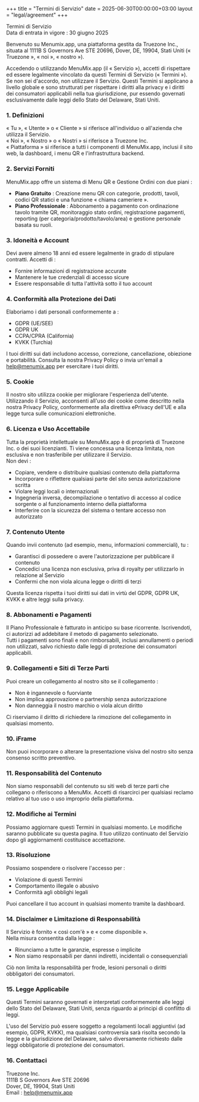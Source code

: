 +++
title = "Termini di Servizio"
date = 2025-06-30T00:00:00+03:00
layout = "legal/agreement"
+++

Termini di Servizio  
Data di entrata in vigore : 30 giugno 2025  

Benvenuto su Menumix.app, una piattaforma gestita da Truezone Inc., situata al 1111B S Governors Ave STE 20696, Dover, DE, 19904, Stati Uniti (« Truezone », « noi », « nostro »).

Accedendo o utilizzando MenuMix.app (il « Servizio »), accetti di rispettare ed essere legalmente vincolato da questi Termini di Servizio (« Termini »). Se non sei d'accordo, non utilizzare il Servizio. Questi Termini si applicano a livello globale e sono strutturati per rispettare i diritti alla privacy e i diritti dei consumatori applicabili nella tua giurisdizione, pur essendo governati esclusivamente dalle leggi dello Stato del Delaware, Stati Uniti.

### 1. Definizioni
« Tu », « Utente » o « Cliente » si riferisce all'individuo o all'azienda che utilizza il Servizio.  
« Noi », « Nostro » o « Nostri » si riferisce a Truezone Inc.  
« Piattaforma » si riferisce a tutti i componenti di MenuMix.app, inclusi il sito web, la dashboard, i menu QR e l'infrastruttura backend.

### 2. Servizi Forniti
MenuMix.app offre un sistema di Menu QR e Gestione Ordini con due piani :  
- **Piano Gratuito** : Creazione menu QR con categorie, prodotti, tavoli, codici QR statici e una funzione « chiama cameriere ».  
- **Piano Professionale** : Abbonamento a pagamento con ordinazione tavolo tramite QR, monitoraggio stato ordini, registrazione pagamenti, reporting (per categoria/prodotto/tavolo/area) e gestione personale basata su ruoli.

### 3. Idoneità e Account
Devi avere almeno 18 anni ed essere legalmente in grado di stipulare contratti. Accetti di :  
- Fornire informazioni di registrazione accurate  
- Mantenere le tue credenziali di accesso sicure  
- Essere responsabile di tutta l'attività sotto il tuo account

### 4. Conformità alla Protezione dei Dati
Elaboriamo i dati personali conformemente a :  
- GDPR (UE/SEE)  
- GDPR UK  
- CCPA/CPRA (California)  
- KVKK (Turchia)  

I tuoi diritti sui dati includono accesso, correzione, cancellazione, obiezione e portabilità. Consulta la nostra Privacy Policy o invia un'email a help@menumix.app per esercitare i tuoi diritti.

### 5. Cookie
Il nostro sito utilizza cookie per migliorare l'esperienza dell'utente. Utilizzando il Servizio, acconsenti all'uso dei cookie come descritto nella nostra Privacy Policy, conformemente alla direttiva ePrivacy dell'UE e alla legge turca sulle comunicazioni elettroniche.

### 6. Licenza e Uso Accettabile
Tutta la proprietà intellettuale su MenuMix.app è di proprietà di Truezone Inc. o dei suoi licenzianti. Ti viene concessa una licenza limitata, non esclusiva e non trasferibile per utilizzare il Servizio.  
Non devi :  
- Copiare, vendere o distribuire qualsiasi contenuto della piattaforma  
- Incorporare o riflettere qualsiasi parte del sito senza autorizzazione scritta  
- Violare leggi locali o internazionali  
- Ingegneria inversa, decompilazione o tentativo di accesso al codice sorgente o al funzionamento interno della piattaforma  
- Interferire con la sicurezza del sistema o tentare accesso non autorizzato

### 7. Contenuto Utente
Quando invii contenuto (ad esempio, menu, informazioni commerciali), tu :  
- Garantisci di possedere o avere l'autorizzazione per pubblicare il contenuto  
- Concedici una licenza non esclusiva, priva di royalty per utilizzarlo in relazione al Servizio  
- Confermi che non viola alcuna legge o diritti di terzi  

Questa licenza rispetta i tuoi diritti sui dati in virtù del GDPR, GDPR UK, KVKK e altre leggi sulla privacy.

### 8. Abbonamenti e Pagamenti
Il Piano Professionale è fatturato in anticipo su base ricorrente. Iscrivendoti, ci autorizzi ad addebitare il metodo di pagamento selezionato.  
Tutti i pagamenti sono finali e non rimborsabili, inclusi annullamenti o periodi non utilizzati, salvo richiesto dalle leggi di protezione dei consumatori applicabili.

### 9. Collegamenti e Siti di Terze Parti
Puoi creare un collegamento al nostro sito se il collegamento :  
- Non è ingannevole o fuorviante  
- Non implica approvazione o partnership senza autorizzazione  
- Non danneggia il nostro marchio o viola alcun diritto  

Ci riserviamo il diritto di richiedere la rimozione del collegamento in qualsiasi momento.

### 10. iFrame
Non puoi incorporare o alterare la presentazione visiva del nostro sito senza consenso scritto preventivo.

### 11. Responsabilità del Contenuto
Non siamo responsabili del contenuto su siti web di terze parti che collegano o riferiscono a MenuMix. Accetti di risarcirci per qualsiasi reclamo relativo al tuo uso o uso improprio della piattaforma.

### 12. Modifiche ai Termini
Possiamo aggiornare questi Termini in qualsiasi momento. Le modifiche saranno pubblicate su questa pagina. Il tuo utilizzo continuato del Servizio dopo gli aggiornamenti costituisce accettazione.

### 13. Risoluzione
Possiamo sospendere o risolvere l'accesso per :  
- Violazione di questi Termini  
- Comportamento illegale o abusivo  
- Conformità agli obblighi legali  

Puoi cancellare il tuo account in qualsiasi momento tramite la dashboard.

### 14. Disclaimer e Limitazione di Responsabilità
Il Servizio è fornito « così com'è » e « come disponibile ».  
Nella misura consentita dalla legge :  
- Rinunciamo a tutte le garanzie, espresse o implicite  
- Non siamo responsabili per danni indiretti, incidentali o consequenziali  

Ciò non limita la responsabilità per frode, lesioni personali o diritti obbligatori dei consumatori.

### 15. Legge Applicabile
Questi Termini saranno governati e interpretati conformemente alle leggi dello Stato del Delaware, Stati Uniti, senza riguardo ai principi di conflitto di leggi.  

L'uso del Servizio può essere soggetto a regolamenti locali aggiuntivi (ad esempio, GDPR, KVKK), ma qualsiasi controversia sarà risolta secondo la legge e la giurisdizione del Delaware, salvo diversamente richiesto dalle leggi obbligatorie di protezione dei consumatori.

### 16. Contattaci
Truezone Inc.  
1111B S Governors Ave STE 20696  
Dover, DE, 19904, Stati Uniti  
Email : help@menumix.app


